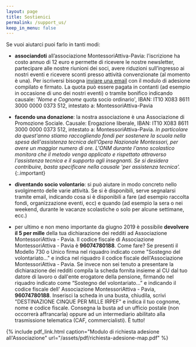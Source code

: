 ```yaml
---
layout: page
title: Sostienici
permalink: /support_us/
keep_in_menu: false
---
```


Se vuoi aiutarci puoi farlo in tanti modi:

* **associandoti** all’associazione MontessoriAttiva-Pavia: l’iscrizione ha costo annuo di 12 euro e permette di ricevere le nostre newsletter, partecipare alle nostre riunioni dei soci, avere riduzioni sull’ingresso ai nostri eventi e ricevere sconti presso attività convenzionate (al momento è una). Per iscriversi bisogna [inviare una email](mailto:comunicazioni@montessoriattiva-pavia.it) con il modulo di adesione compilato e firmato. La quota può essere pagata in contanti (ad esempio in occasione di uno dei nostri eventi) o tramite bonifico indicando causale: '*Nome e Cognome* quota socio ordinario', IBAN: IT10 X083 8611 3000 0000 0373 512, intestato a: MontessoriAttiva-Pavia

* **facendo una donazione**: la nostra associazione è una Associazione di Promozione Sociale. Causale: Erogazione liberale, IBAN: IT10 X083 8611 3000 0000 0373 512, intestato a: MontessoriAttiva-Pavia. *In particolare da quest'anno stiamo raccogliendo fondi per sostenere la scuola nella spesa dell'assistenza tecnica dell'Opera Nazionale Montessori, per avere un maggior numero di ore. L'ONM durante l'anno scolastico monitora che il metodo venga applicato e rispettato attraverso l'assistenza tecnica e il supporto agli insegnanti. Se si desidera contribuire, basta specificare nella causale 'per assistenza tecnica'.*{:.important}

* **diventando socio volontario**: si può aiutare in modo concreto nello svolgimento delle varie attività. Se si è disponibili, serve segnalarsi tramite email, indicando cosa si è disponibili a fare (ad esempio raccolta fondi, organizzazione eventi, ecc) e quando (ad esempio la sera o nei weekend, durante le vacanze scolastiche o solo per alcune settimane, ecc.)

* per ultimo e non meno importante da giugno 2019 è possibile **devolvere il 5 per mille** della tua dichiarazione dei redditi ad Associazione MontessoriAttiva - Pavia. Il codice fiscale di Associazione MontessoriAttiva - Pavia è **96074780188**.
Come fare? Se presenti il Modello 730 o Unico firma nel riquadro indicato come "Sostegno del volontariato…" e indica nel riquadro il codice fiscale dell'Associazione MontessoriAttiva - Pavia. Se invece non sei tenuto a presentare la dichiarazione dei redditi compila la scheda fornita insieme al CU dal tuo datore di lavoro o dall'ente erogatore della pensione, firmando nel riquadro indicato come “Sostegno del volontariato…” e indicando il codice fiscale dell' Associazione MontessoriAttiva - Pavia, **96074780188**. Inserisci la scheda in una busta, chiudila, scrivi "DESTINAZIONE CINQUE PER MILLE IRPEF" e indica il tuo cognome, nome e codice fiscale. Consegna la busta ad un ufficio postale (non occorrerà affrancarla) oppure ad un intermediario abilitato alla trasmissione telematica (CAF, commercialisti). È tutto!


{% include pdf_link.html caption="Modulo di richiesta adesione all'Associazione" url="/assets/pdf/richiesta-adesione-map.pdf" %}
